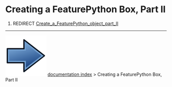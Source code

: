 # Creating a FeaturePython Box, Part II
1.  REDIRECT [Create_a\_FeaturePython_object_part_II](Create_a_FeaturePython_object_part_II.md)



---
![](images/Button_right.svg) [documentation index](../README.md) > Creating a FeaturePython Box, Part II
